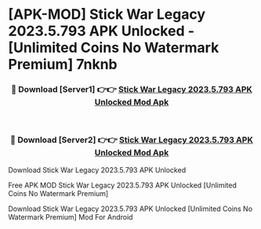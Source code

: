 # [APK-MOD] Stick War  Legacy 2023.5.793 APK Unlocked - [Unlimited Coins No Watermark Premium] 7nknb



<div align="center">
<h3>🔴 Download [Server1] 👉👉 <a href="https://momento.my/?title=Stick_War__Legacy_2023.5.793_APK_Unlocked">Stick War  Legacy 2023.5.793 APK Unlocked Mod Apk</a></h3><br>

<h3>🔴 Download [Server2] 👉👉 <a href="https://momento.my/?title=Stick_War__Legacy_2023.5.793_APK_Unlocked">Stick War  Legacy 2023.5.793 APK Unlocked Mod Apk</a></h3>
</div>



Download Stick War  Legacy 2023.5.793 APK Unlocked 

Free APK MOD Stick War  Legacy 2023.5.793 APK Unlocked [Unlimited Coins No Watermark Premium]

Download Stick War  Legacy 2023.5.793 APK Unlocked [Unlimited Coins No Watermark Premium] Mod For Android
